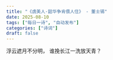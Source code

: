```yaml
---
title: "《虞美人·韶华争肯偎人住》 - 董士锡"
date: 2025-08-10
tags: ["每日一诗", "自动发布"]
categories: ["诗词"]
draft: false
---
```


浮云遮月不分明，
谁挽长江一洗放天青？
